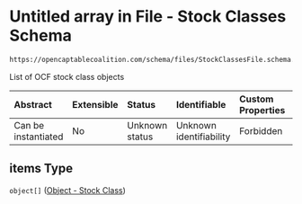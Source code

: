 # Untitled array in File - Stock Classes Schema

```txt
https://opencaptablecoalition.com/schema/files/StockClassesFile.schema.json#/properties/items
```

List of OCF stock class objects

| Abstract            | Extensible | Status         | Identifiable            | Custom Properties | Additional Properties | Access Restrictions | Defined In                                                                                              |
| :------------------ | :--------- | :------------- | :---------------------- | :---------------- | :-------------------- | :------------------ | :------------------------------------------------------------------------------------------------------ |
| Can be instantiated | No         | Unknown status | Unknown identifiability | Forbidden         | Allowed               | none                | [StockClassesFile.schema.json*](../../schema/files/StockClassesFile.schema.json "open original schema") |

## items Type

`object[]` ([Object - Stock Class](stockclassesfile-properties-items-object---stock-class.md))
